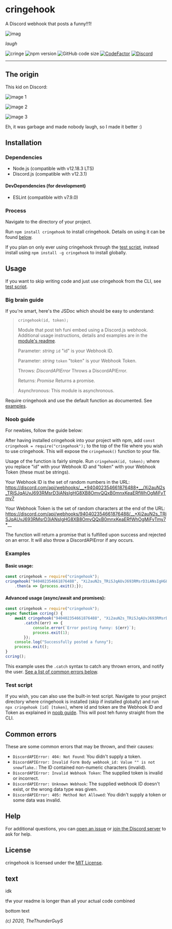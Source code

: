 # cringehook
A Discord webhook that posts a funny!!1!

![imag](https://raw.githubusercontent.com/TheThunderGuyS/cringehook/2.0.0/img/demo.png)

*laugh*

![cringe](https://img.shields.io/badge/cringe-yes-%23FF69B4) ![npm version](https://img.shields.io/npm/v/cringehook?label=version&logo=npm) ![GitHub code size](https://img.shields.io/github/languages/code-size/TheThunderGuyS/cringehook?color=orange&label=size&logo=github) [![CodeFactor](https://www.codefactor.io/repository/github/thethunderguys/cringehook/badge)](https://www.codefactor.io/repository/github/thethunderguys/cringehook) [![Discord](https://img.shields.io/discord/754715521500577915?label=discord&logo=discord&logoColor=white)](https://discord.gg/4cwCxJK)

---
## The origin
This kid on Discord:

![image 1](https://raw.githubusercontent.com/TheThunderGuyS/cringehook/2.0.0/img/funnylaugh.png)

![image 2](https://raw.githubusercontent.com/TheThunderGuyS/cringehook/2.0.0/img/ccring.png)

![image 3](https://raw.githubusercontent.com/TheThunderGuyS/cringehook/2.0.0/img/message.png)

Eh, it was garbage and made nobody laugh, so I made it better :)

## Installation
### Dependencies
* Node.js (compatible with v12.18.3 LTS)
* Discord.js (compatible with v12.3.1)
#### DevDependencies (for development)
* ESLint (compatible with v7.9.0)
### Process
Navigate to the directory of your project.

Run `npm install cringehook` to install cringehook. Details on using it can be found [below](#usage).

If you plan on only ever using cringehook through the [test script](#test-script), instead install using `npm install -g cringehook` to install globally.

## Usage
If you want to skip writing code and just use cringehook from the CLI, see [test script](#test-script).

### Big brain guide
If you're smart, here's the JSDoc which should be easy to understand:

> `cringehook(id, token);`
>
> Module that post teh funi embed using a Discord.js webhook. Additional usage instructions, details and examples are in the [module's readme](./README.md).
 >
 > Parameter: *string* `id` "id" is your Webhook ID.
 >
 > Parameter: *string* `token` "token" is your Webhook Token.
 >
 > Throws: *DiscordAPIError* Throws a DiscordAPIError.
 >
 > Returns: *Promise* Returns a promise.
 >
 > Asynchronous: This module is asynchronous.

Require cringehook and use the default function as documented. See [examples](#examples).

### Noob guide
For newbies, follow the guide below:

After having installed cringehook into your project with npm, add `const cringehook = require("cringehook");` to the top of the file where you wish to use cringehook.
This will expose the `cringehook()` function to your file.

Usage of the function is fairly simple. Run `cringehook(id, token);` where you replace "id" with your Webhook ID and "token" with your Webhook Token (these must be strings).

Your Webhook ID is the set of random numbers in the URL: https://discord.com/api/webhooks/__*940402354661876488*__/Xi2auN2s_TRiSJqAUvJ693RMsrD3iANsIgHG8XB8OmvQQxB0mnxKeaERfWhOgMiFvTmy7

Your Webhook Token is the set of random characters at the end of the URL: https://discord.com/api/webhooks/940402354661876488/__*Xi2auN2s_TRiSJqAUvJ693RMsrD3iANsIgHG8XB8OmvQQxB0mnxKeaERfWhOgMiFvTmy7*__

The function will return a promise that is fulfilled upon success and rejected on an error. It will also throw a DiscordAPIError if any occurs.

### Examples
#### Basic usage:

```js
const cringehook = require("cringehook");
cringehook("940402354661876488", "Xi2auN2s_TRiSJqAUvJ693RMsrD3iANsIgHG8XB8OmvQQxB0mnxKeaERfWhOgMiFvTmy7")
    .then(a => {process.exit();});
```

#### Advanced usage (async/await and promises):
```js
const cringehook = require("cringehook");
async function ccring() {
    await cringehook("940402354661876488", "Xi2auN2s_TRiSJqAUvJ693RMsrD3iANsIgHG8XB8OmvQQxB0mnxKeaERfWhOgMiFvTmy7")
        .catch((err) => {
            console.error(`Error posting funny: ${err}`);
            process.exit(1);
        });
    console.log("Successfully posted a funny");
    process.exit();
}
ccring();
```
This example uses the `.catch` syntax to catch any thrown errors, and notify the user. [See a list of common errors below](#common-errors).

### Test script
If you wish, you can also use the built-in test script. Navigate to your project directory where cringehook is installed (skip if installed globally) and run `npx cringehook [id] [token]`, where id and token are the Webhook ID and Token as explained in [noob guide](#noob-guide). This will post teh funny straight from the CLI.

## Common errors
These are some common errors that may be thrown, and their causes:
* `DiscordAPIError: 404: Not Found`: You didn't supply a token.
* `DiscordAPIError: Invalid Form Body webhook_id: Value "" is not snowflake.`: The ID contained non-numeric characters (invalid).
* `DiscordAPIError: Invalid Webhook Token`: The supplied token is invalid or incorrect.
* `DiscordAPIError: Unknown Webhook`: The supplied webhook ID doesn't exist, or the wrong data type was given.
* `DiscordAPIError: 405: Method Not Allowed`: You didn't supply a token or some data was invalid.

## Help
For additional questions, you can [open an issue](https://github.com/TheThunderGuyS/cringehook/issues) or [join the Discord server](https://discord.gg/4cwCxJK) to ask for help.

## License
cringehook is licensed under the [MIT License](./LICENSE).

## text
idk

tfw your readme is longer than all your actual code combined

bottom text

*(c) 2020, TheThunderGuyS*

